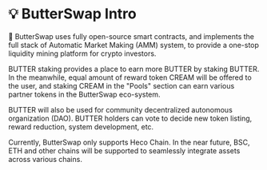 # 💡 ButterSwap Intro

🍞 ButterSwap uses fully open-source smart contracts, and implements the full stack of Automatic Market Making \(AMM\) system, to provide a one-stop liquidity mining platform for crypto investors. 

BUTTER staking provides a place to earn more BUTTER by staking BUTTER. In the meanwhile, equal amount of reward token CREAM will be offered to the user, and staking CREAM in the "Pools"  section can earn various partner tokens in the ButterSwap eco-system.

BUTTER will also be used for community decentralized autonomous organization \(DAO\). BUTTER holders can vote to decide new token listing, reward reduction, system development, etc.

Currently, ButterSwap only supports Heco Chain. In the near future, BSC, ETH and other chains will be supported to seamlessly integrate assets across various chains.

